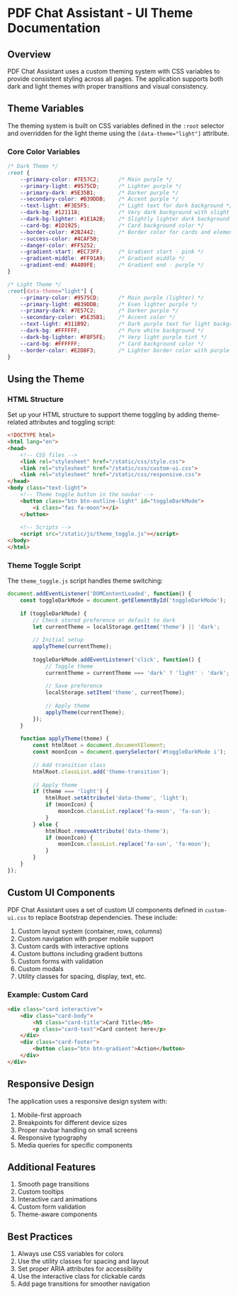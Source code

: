 # PDF Chat Assistant - UI Theme Documentation

## Overview

PDF Chat Assistant uses a custom theming system with CSS variables to provide consistent styling across all pages. The application supports both dark and light themes with proper transitions and visual consistency.

## Theme Variables

The theming system is built on CSS variables defined in the `:root` selector and overridden for the light theme using the `[data-theme="light"]` attribute.

### Core Color Variables

```css
/* Dark Theme */
:root {
    --primary-color: #7E57C2;      /* Main purple */
    --primary-light: #9575CD;      /* Lighter purple */
    --primary-dark: #5E35B1;       /* Darker purple */
    --secondary-color: #B39DDB;    /* Accent purple */
    --text-light: #F3E5F5;         /* Light text for dark background */
    --dark-bg: #121118;            /* Very dark background with slight purple tint */
    --dark-bg-lighter: #1E1A2B;    /* Slightly lighter dark background */
    --card-bg: #1D1925;            /* Card background color */
    --border-color: #2B2442;       /* Border color for cards and elements */
    --success-color: #4CAF50;
    --danger-color: #FF5252;
    --gradient-start: #EC73FF;     /* Gradient start - pink */
    --gradient-middle: #FF91A9;    /* Gradient middle */
    --gradient-end: #A409FE;       /* Gradient end - purple */
}

/* Light Theme */
:root[data-theme="light"] {
    --primary-color: #9575CD;      /* Main purple (lighter) */
    --primary-light: #B39DDB;      /* Even lighter purple */
    --primary-dark: #7E57C2;       /* Darker purple */
    --secondary-color: #5E35B1;    /* Accent color */
    --text-light: #311B92;         /* Dark purple text for light background */
    --dark-bg: #FFFFFF;            /* Pure white background */
    --dark-bg-lighter: #F8F5FE;    /* Very light purple tint */
    --card-bg: #FFFFFF;            /* Card background color */
    --border-color: #E2D8F3;       /* Lighter border color with purple tint */
}
```

## Using the Theme

### HTML Structure

Set up your HTML structure to support theme toggling by adding theme-related attributes and toggling script:

```html
<!DOCTYPE html>
<html lang="en">
<head>
    <!-- CSS files -->
    <link rel="stylesheet" href="/static/css/style.css">
    <link rel="stylesheet" href="/static/css/custom-ui.css">
    <link rel="stylesheet" href="/static/css/responsive.css">
</head>
<body class="text-light">
    <!-- Theme toggle button in the navbar -->
    <button class="btn btn-outline-light" id="toggleDarkMode">
        <i class="fas fa-moon"></i>
    </button>
    
    <!-- Scripts -->
    <script src="/static/js/theme_toggle.js"></script>
</body>
</html>
```

### Theme Toggle Script

The `theme_toggle.js` script handles theme switching:

```javascript
document.addEventListener('DOMContentLoaded', function() {
    const toggleDarkMode = document.getElementById('toggleDarkMode');
    
    if (toggleDarkMode) {
        // Check stored preference or default to dark
        let currentTheme = localStorage.getItem('theme') || 'dark';
        
        // Initial setup
        applyTheme(currentTheme);
        
        toggleDarkMode.addEventListener('click', function() {
            // Toggle theme
            currentTheme = currentTheme === 'dark' ? 'light' : 'dark';
            
            // Save preference
            localStorage.setItem('theme', currentTheme);
            
            // Apply theme
            applyTheme(currentTheme);
        });
    }
    
    function applyTheme(theme) {
        const htmlRoot = document.documentElement;
        const moonIcon = document.querySelector('#toggleDarkMode i');
        
        // Add transition class
        htmlRoot.classList.add('theme-transition');
        
        // Apply theme
        if (theme === 'light') {
            htmlRoot.setAttribute('data-theme', 'light');
            if (moonIcon) {
                moonIcon.classList.replace('fa-moon', 'fa-sun');
            }
        } else {
            htmlRoot.removeAttribute('data-theme');
            if (moonIcon) {
                moonIcon.classList.replace('fa-sun', 'fa-moon');
            }
        }
    }
});
```

## Custom UI Components

PDF Chat Assistant uses a set of custom UI components defined in `custom-ui.css` to replace Bootstrap dependencies. These include:

1. Custom layout system (container, rows, columns)
2. Custom navigation with proper mobile support
3. Custom cards with interactive options
4. Custom buttons including gradient buttons
5. Custom forms with validation
6. Custom modals
7. Utility classes for spacing, display, text, etc.

### Example: Custom Card

```html
<div class="card interactive">
    <div class="card-body">
        <h5 class="card-title">Card Title</h5>
        <p class="card-text">Card content here</p>
    </div>
    <div class="card-footer">
        <button class="btn btn-gradient">Action</button>
    </div>
</div>
```

## Responsive Design

The application uses a responsive design system with:

1. Mobile-first approach
2. Breakpoints for different device sizes
3. Proper navbar handling on small screens
4. Responsive typography
5. Media queries for specific components

## Additional Features

1. Smooth page transitions
2. Custom tooltips
3. Interactive card animations
4. Custom form validation
5. Theme-aware components

## Best Practices

1. Always use CSS variables for colors
2. Use the utility classes for spacing and layout
3. Set proper ARIA attributes for accessibility
4. Use the interactive class for clickable cards
5. Add page transitions for smoother navigation

